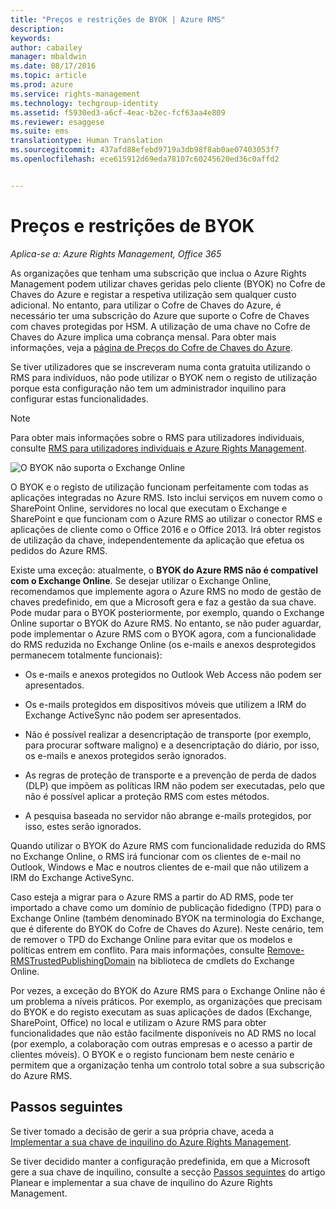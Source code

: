 ```yaml
---
title: "Preços e restrições de BYOK | Azure RMS"
description: 
keywords: 
author: cabailey
manager: mbaldwin
ms.date: 08/17/2016
ms.topic: article
ms.prod: azure
ms.service: rights-management
ms.technology: techgroup-identity
ms.assetid: f5930ed3-a6cf-4eac-b2ec-fcf63aa4e809
ms.reviewer: esaggese
ms.suite: ems
translationtype: Human Translation
ms.sourcegitcommit: 437afd88efebd9719a3db98f8ab0ae07403053f7
ms.openlocfilehash: ece615912d69eda78107c60245620ed36c0affd2


---
```


# Preços e restrições de BYOK

*Aplica-se a: Azure Rights Management, Office 365*


As organizações que tenham uma subscrição que inclua o Azure Rights Management podem utilizar chaves geridas pelo cliente (BYOK) no Cofre de Chaves do Azure e registar a respetiva utilização sem qualquer custo adicional. No entanto, para utilizar o Cofre de Chaves do Azure, é necessário ter uma subscrição do Azure que suporte o Cofre de Chaves com chaves protegidas por HSM. A utilização de uma chave no Cofre de Chaves do Azure implica uma cobrança mensal. Para obter mais informações, veja a [página de Preços do Cofre de Chaves do Azure](https://azure.microsoft.com/en-us/pricing/details/key-vault/).

Se tiver utilizadores que se inscreveram numa conta gratuita utilizando o RMS para indivíduos, não pode utilizar o BYOK nem o registo de utilização porque esta configuração não tem um administrador inquilino para configurar estas funcionalidades.


> [!NOTE]
> Para obter mais informações sobre o RMS para utilizadores individuais, consulte [RMS para utilizadores individuais e Azure Rights Management](../understand-explore/rms-for-individuals.md).

![O BYOK não suporta o Exchange Online](../media/RMS_BYOK_noExchange.png)

O BYOK e o registo de utilização funcionam perfeitamente com todas as aplicações integradas no Azure RMS. Isto inclui serviços em nuvem como o SharePoint Online, servidores no local que executam o Exchange e SharePoint e que funcionam com o Azure RMS ao utilizar o conector RMS e aplicações de cliente como o Office 2016 e o Office 2013. Irá obter registos de utilização da chave, independentemente da aplicação que efetua os pedidos do Azure RMS.

Existe uma exceção: atualmente, o **BYOK do Azure RMS não é compatível com o Exchange Online**. Se desejar utilizar o Exchange Online, recomendamos que implemente agora o Azure RMS no modo de gestão de chaves predefinido, em que a Microsoft gera e faz a gestão da sua chave. Pode mudar para o BYOK posteriormente, por exemplo, quando o Exchange Online suportar o BYOK do Azure RMS. No entanto, se não puder aguardar, pode implementar o Azure RMS com o BYOK agora, com a funcionalidade do RMS reduzida no Exchange Online (os e-mails e anexos desprotegidos permanecem totalmente funcionais):

-   Os e-mails e anexos protegidos no Outlook Web Access não podem ser apresentados.

-   Os e-mails protegidos em dispositivos móveis que utilizem a IRM do Exchange ActiveSync não podem ser apresentados.

-   Não é possível realizar a desencriptação de transporte (por exemplo, para procurar software maligno) e a desencriptação do diário, por isso, os e-mails e anexos protegidos serão ignorados.

-   As regras de proteção de transporte e a prevenção de perda de dados (DLP) que impõem as políticas IRM não podem ser executadas, pelo que não é possível aplicar a proteção RMS com estes métodos.

-   A pesquisa baseada no servidor não abrange e-mails protegidos, por isso, estes serão ignorados.

Quando utilizar o BYOK do Azure RMS com funcionalidade reduzida do RMS no Exchange Online, o RMS irá funcionar com os clientes de e-mail no Outlook, Windows e Mac e noutros clientes de e-mail que não utilizem a IRM do Exchange ActiveSync.

Caso esteja a migrar para o Azure RMS a partir do AD RMS, pode ter importado a chave como um domínio de publicação fidedigno (TPD) para o Exchange Online (também denominado BYOK na terminologia do Exchange, que é diferente do BYOK do Cofre de Chaves do Azure). Neste cenário, tem de remover o TPD do Exchange Online para evitar que os modelos e políticas entrem em conflito. Para mais informações, consulte [Remove-RMSTrustedPublishingDomain](https://technet.microsoft.com/library/jj200720%28v=exchg.150%29.aspx) na biblioteca de cmdlets do Exchange Online.

Por vezes, a exceção do BYOK do Azure RMS para o Exchange Online não é um problema a níveis práticos. Por exemplo, as organizações que precisam do BYOK e do registo executam as suas aplicações de dados (Exchange, SharePoint, Office) no local e utilizam o Azure RMS para obter funcionalidades que não estão facilmente disponíveis no AD RMS no local (por exemplo, a colaboração com outras empresas e o acesso a partir de clientes móveis). O BYOK e o registo funcionam bem neste cenário e permitem que a organização tenha um controlo total sobre a sua subscrição do Azure RMS.

## Passos seguintes

Se tiver tomado a decisão de gerir a sua própria chave, aceda a [Implementar a sua chave de inquilino do Azure Rights Management](plan-implement-tenant-key.md#implementing-your-azure-rights-management-tenant-key).

Se tiver decidido manter a configuração predefinida, em que a Microsoft gere a sua chave de inquilino, consulte a secção [Passos seguintes](plan-implement-tenant-key.md#next-steps) do artigo Planear e implementar a sua chave de inquilino do Azure Rights Management.




<!--HONumber=Aug16_HO3-->


